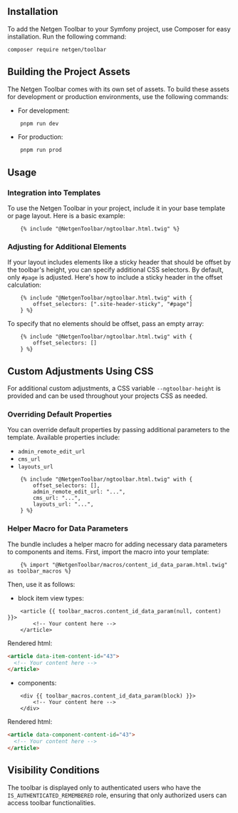 ## Installation

To add the Netgen Toolbar to your Symfony project, use Composer for easy installation. Run the following command:

```bash
composer require netgen/toolbar
```

## Building the Project Assets

The Netgen Toolbar comes with its own set of assets. To build these assets for development or production environments, use the following commands:

- For development:

```bash
    pnpm run dev
```

- For production:

```bash
    pnpm run prod
```

## Usage

### Integration into Templates

To use the Netgen Toolbar in your project, include it in your base template or page layout. Here is a basic example:

```twig
    {% include "@NetgenToolbar/ngtoolbar.html.twig" %}
```

### Adjusting for Additional Elements

If your layout includes elements like a sticky header that should be offset by the toolbar's height, you can specify additional CSS selectors. By default, only `#page` is adjusted. Here's how to include a sticky header in the offset calculation:

```twig
    {% include "@NetgenToolbar/ngtoolbar.html.twig" with {
        offset_selectors: [".site-header-sticky", "#page"]
    } %}
```

To specify that no elements should be offset, pass an empty array:

```twig
    {% include "@NetgenToolbar/ngtoolbar.html.twig" with {
        offset_selectors: []
    } %}
```

## Custom Adjustments Using CSS

For additional custom adjustments, a CSS variable `--ngtoolbar-height` is provided and can be used throughout your projects CSS as needed.

### Overriding Default Properties

You can override default properties by passing additional parameters to the template. Available properties include:

- `admin_remote_edit_url`
- `cms_url`
- `layouts_url`

```twig
    {% include "@NetgenToolbar/ngtoolbar.html.twig" with {
        offset_selectors: [],
        admin_remote_edit_url: "...",
        cms_url: "...",
        layouts_url: "...",
    } %}
```

### Helper Macro for Data Parameters

The bundle includes a helper macro for adding necessary data parameters to components and items. First, import the macro into your template:

```twig
    {% import "@NetgenToolbar/macros/content_id_data_param.html.twig" as toolbar_macros %}
```

Then, use it as follows:

- block item view types:

```twig
    <article {{ toolbar_macros.content_id_data_param(null, content) }}>
        <!-- Your content here -->
    </article>
```

Rendered html:

```html
<article data-item-content-id="43">
  <!-- Your content here -->
</article>
```

- components:

```twig
    <div {{ toolbar_macros.content_id_data_param(block) }}>
        <!-- Your content here -->
    </div>
```

Rendered html:

```html
<article data-component-content-id="43">
  <!-- Your content here -->
</article>
```

## Visibility Conditions

The toolbar is displayed only to authenticated users who have the `IS_AUTHENTICATED_REMEMBERED` role, ensuring that only authorized users can access toolbar functionalities.
